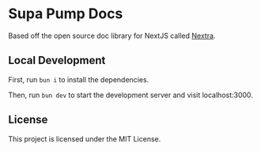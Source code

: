 # Supa Pump Docs

Based off the open source doc library for NextJS called [Nextra](https://nextra.site).

## Local Development

First, run `bun i` to install the dependencies.

Then, run `bun dev` to start the development server and visit localhost:3000.

## License

This project is licensed under the MIT License.
